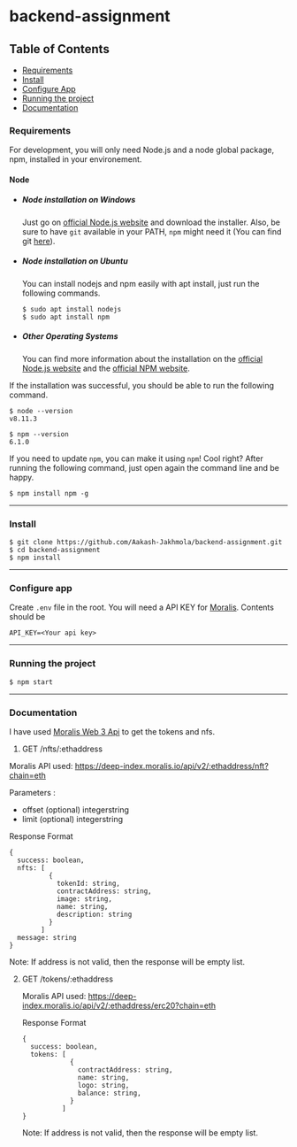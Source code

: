 
# backend-assignment


## Table of Contents

- [Requirements](#requirements)
- [Install](#install)
- [Configure App](#configure-app)
- [Running the project](#running-the-app)
- [Documentation](#documentation)


<a name="requirements"/>

### Requirements

For development, you will only need Node.js and a node global package, npm, installed in your environement.

#### Node
- ##### Node installation on Windows

  Just go on [official Node.js website](https://nodejs.org/) and download the installer.
Also, be sure to have `git` available in your PATH, `npm` might need it (You can find git [here](https://git-scm.com/)).

- ##### Node installation on Ubuntu

  You can install nodejs and npm easily with apt install, just run the following commands.

      $ sudo apt install nodejs
      $ sudo apt install npm

- ##### Other Operating Systems
  You can find more information about the installation on the [official Node.js website](https://nodejs.org/) and the [official NPM website](https://npmjs.org/).

If the installation was successful, you should be able to run the following command.

    $ node --version
    v8.11.3

    $ npm --version
    6.1.0

If you need to update `npm`, you can make it using `npm`! Cool right? After running the following command, just open again the command line and be happy.

    $ npm install npm -g


---

<a name="install"/>

### Install

    $ git clone https://github.com/Aakash-Jakhmola/backend-assignment.git
    $ cd backend-assignment
    $ npm install

---

<a name="configure-app"/>

### Configure app

Create `.env` file in the root. You will need a API KEY for [Moralis](https://moralis.io/).
Contents should be 

  `API_KEY=<Your api key>`

---
<a name="running-the-project"/>

### Running the project

    $ npm start
---
<a name="documentation"/>

### Documentation

I have used [Moralis Web 3 Api](https://admin.moralis.io/web3Api#) to get the tokens and nfs. 

1. GET /nfts/:ethaddress
  
  Moralis API used: https://deep-index.moralis.io/api/v2/:ethaddress/nft?chain=eth
  
  Parameters : 
  - offset  (optional)  integerstring
  - limit   (optional)  integerstring
    
  Response Format 
  ```
  {
    success: boolean,
    nfts: [ 
            {
              tokenId: string,
              contractAddress: string,
              image: string,
              name: string,
              description: string
            }
          ]
    message: string
  }
  ```
  
  Note: If address is not valid, then the response will be empty list.
  
  
 2. GET /tokens/:ethaddress
    
    Moralis API used: https://deep-index.moralis.io/api/v2/:ethaddress/erc20?chain=eth
    
    Response Format
    ```
    {
      success: boolean,
      tokens: [
                {
                  contractAddress: string,
                  name: string,
                  logo: string,
                  balance: string,
                }
              ]
    }
    ```
    
    Note: If address is not valid, then the response will be empty list.
